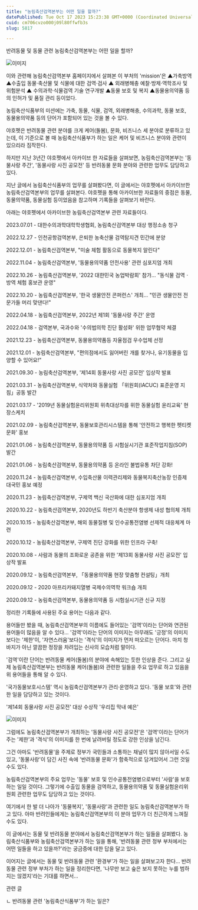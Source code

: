 ```yaml
---
title: "농림축산검역본부는 어떤 일을 할까?"
datePublished: Tue Oct 17 2023 15:23:38 GMT+0000 (Coordinated Universal Time)
cuid: cm706cvzo000j09l80ffwfb3s
slug: 5817

---
```



반려동물 및 동물 관련 농림축산검역본부는 어떤 일을 할까?

![이미지](https://cdn.hashnode.com/res/hashnode/image/upload/v1739259761759/e6f3f94d-56aa-4796-a169-343a07152520.png)

이와 관련해 농림축산검역본부 홈페이지에서 살펴본 이 부처의 'mission'은 ▲가축방역 ▲수출입 동물·축산물 및 식물에 대한 검역·검사 ▲ 외래병해충 예찰·방제·역학조사 및 위험분석 ▲ 수의과학·식물검역 기술 연구개발 ▲동물 보호 및 복지 ▲동물용의약품 등의 인허가 및 품질 관리 등이었다.

농림축산식품부의 미션에는 가축, 동물, 식물, 검역, 외래병해충, 수의과학, 동물 보호, 동물용의약품 등의 단어가 포함되어 있는 것을 볼 수 있다.

야호펫은 반려동물 관련 분야를 크게 케어(돌봄), 문화, 비즈니스 세 분야로 분류하고 있는데, 이 기준으로 볼 때 농림축산식품부가 하는 일은 케어 및 비즈니스 분야와 관련이 있으리라 짐작한다.

하지만 지난 3년간 야호펫에서 아카이브 한 자료들을 살펴보면, 농림축산검역본부는 '동물사랑 주간', '동물사랑 사진 공모전' 등 반려동물 문화 분야와 관련한 업무도 담당하고 있다.

지난 글에서 농림축산식품부의 업무를 살펴봤다면, 이 글에서는 야호펫에서 아카이브한 농림축산검역본부의 업무를 살펴본다. 야호펫을 통해 아카이브한 자료들의 중점은 동물, 동물의약품, 동물실험 등이었음을 참고하며 기록들을 살펴보기 바란다.

아래는 야호펫에서 아카이브한 농림축산검역본부 관련 자료들이다.

2023.07.01 - 대한수의과학대학학생협회, 농림축산검역본부 대상 행정소송 청구

2022.12.27 - 인천공항검역본부, 은퇴한 농축산물 검역탐지견 민간에 분양

2022.12.01 - 농림축산검역본부, "미술 체험 활동으로 동물복지 알린다"

2022.11.04 - 농림축산검역본부, '동물용의약품 안전사용' 관련 심포지엄 개최

2022.10.26 - 농림축산검역본부, '2022 대한민국 농업박람회' 참가... "동식물 검역ㆍ방역 체험 홍보관 운영"

2022.10.20 - 농림축산검역본부, '한국 생물안전 콘퍼런스' 개최... "민관 생물안전 전문가들 머리 맞댄다!"

2022.04.18 - 농림축산검역본부, 2022년 제1회 '동물사랑 주간' 운영

2022.04.18 - 검역본부, 국과수와 '수의법의학 진단 활성화' 위한 업무협약 체결

2021.12.23 - 농림축산검역본부, 동물용의약품등 자율점검 우수업체 선정

2021.12.01 - 농림축산검역본부, "편의점에서도 잃어버린 개를 찾거나, 유기동물을 입양할 수 있어요!"

2021.09.30 - 농림축산검역본부, '제14회 동물사랑 사진 공모전' 입상작 발표

2021.03.31 - 농림축산검역본부, 식약처와 동물실험 「위원회(IACUC) 표준운영 지침」공동 발간

2021.03.17 - '2019년 동물실험윤리위원회 위촉대상자를 위한 동물실험 윤리교육' 현장스케치

2021.02.09 - 농림축산검역본부, 동물보호관리시스템을 통해 '안전하고 행복한 펫티켓 문화' 홍보

2021.01.06 - 농림축산검역본부, 동물용의약품 등 시험실시기관 표준작업지침(SOP) 발간

2021.01.06 - 농림축산검역본부, 동물용의약품 등 온라인 불법유통 차단 강화!

2020.11.24 - 농림축산검역본부, 수입축산물 이력관리제와 동물복지축산농장 인증제 대국민 홍보 예정

2020.11.23 - 농림축산검역본부, 구제역 백신 국산화에 대한 심포지엄 개최

2020.10.22 - 농림축산검역본부, 2020년도 하반기 축산분야 항생제 내성 협의체 개최

2020.10.15 - 농림축산검역본부, 해외 동물질병 및 인수공통전염병 선제적 대응체계 마련

2020.10.12 - 농림축산검역본부, 구제역 진단 강화를 위한 인프라 구축!

2020.10.08 - 사람과 동물의 조화로운 공존을 위한 '제13회 동물사랑 사진 공모전' 입상작 발표

2020.09.12 - 농림축산검역본부, 「동물용의약품 현장 맞춤형 컨설팅」개최

2020.09.12 - 2020 아프리카돼지열병 국제수의역학 워크숍 개최

2020.09.12 - 농림축산검역본부, 동물용의약품 등 시험실시기관 신규 지정

정리한 기록들에 사용된 주요 용어는 다음과 같다.

용어들만 봤을 때, 농림축산검역본부의 이름에도 들어있는 '검역'이라는 단어와 연관된 용어들이 많음을 알 수 있다... '검역'이라는 단어의 이미지는 아무래도 '긍정'의 이미지보다는 '제한'이, '자연스러움'보다는 '격식'의 이미지가 먼저 떠오르는 단어다. 마치 청바지가 아닌 깔끔한 정장을 차려입는 신사의 모습처럼 말이다.

'검역'이란 단어는 반려동물 케어(돌봄)의 분야에 속해있는 듯한 인상을 준다. 그리고 실제 농림축산검역본부는 반려동물 케어(돌봄)와 관련한 일들을 주요 업무로 하고 있음을 위 용어들을 통해 알 수 있다.

'국가동물보호시스템' 역시 농림축산검역본부가 관리·운영하고 있다. '동물 보호'와 관련한 일을 담당하고 있는 것이다.

'제14회 동물사랑 사진 공모전' 대상 수상작 '우리집 막내 예은'

![이미지](https://cdn.hashnode.com/res/hashnode/image/upload/v1739259764022/1ed764bf-336c-4807-991a-1a34cd3194a9.png)

그럼에도 농림축산검역본부가 개최하는 '동물사랑 사진 공모전'은 '검역'이라는 단어가 주는 '제한'과 '격식'의 이미지를 한 번에 날려버릴 정도로 강한 인상을 남긴다.

그건 아마도 '반려동물'을 주제로 정부가 국민들과 소통하는 채널이 많지 않아서일 수도 있고, '동물사랑'이 담긴 사진 속에 '반려동물 문화'가 함축적으로 담겨있어서 그런 것일 수도 있다.

농림축산검역본부의 주요 업무는 '동물' 보호 및 인수공통전염병으로부터 '사람'을 보호하는 일일 것이다. 그렇기에 수출입 동물을 검역하고, 동물용의약품 및 동물실험윤리위원회 관련한 업무도 담당하고 있는 것이다.

여기에서 한 발 더 나아가 '동물복지', '동물사랑'과 관련한 일도 농림축산검역본부가 하고 있다. 아마 반려인들에게는 농림축산검역본부의 이 분야 업무가 더 친근하게 느껴질 수도 있다.

이 글에서는 동물 및 반려동물 분야에서 농림축산검역본부가 하는 일들을 살펴봤다. 농림축산식품부와 농림축산검역본부가 하는 일을 통해, '반려동물 관련 정부 부처에서는 어떤 일들을 하고 있을까?'라는 궁금증에 대한 답을 달고 있다.

이어지는 글에서는 동물 및 반려동물 관련 '환경부'가 하는 일을 살펴보고자 한다... 반려동물 관련 정부 부처가 하는 일을 정리한다면, '나무만 보고 숲은 보지 못하는 누를 범하지는 않겠지'라는 기대를 하면서...

관련 글

ㄴ 반려동물 관련 '농림축산식품부'가 하는 일은?
